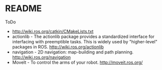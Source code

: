 # README 

ToDo

* http://wiki.ros.org/catkin/CMakeLists.txt
* actionlib - The actionlib package provides a standardized interface for interfacing with preemptible tasks. This is widely used by "higher-level" packages in ROS.
http://wiki.ros.org/actionlib
* navigation - 2D navigation: map-building and path planning.
http://wiki.ros.org/navigation
* MoveIt - To control the arms of your robot. 
http://moveit.ros.org/
